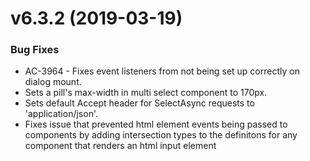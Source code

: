 # v6.3.2 (2019-03-19)
### Bug Fixes
* AC-3964 - Fixes event listeners from not being set up correctly on dialog mount.
* Sets a pill's max-width in multi select component to 170px.
* Sets default Accept header for SelectAsync requests to 'application/json'.
* Fixes issue that prevented html element events being passed to components by adding intersection types to the definitons for any component that renders an html input element

